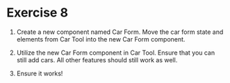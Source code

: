 # Exercise 8

1. Create a new component named Car Form. Move the car form state and elements from Car Tool into the new Car Form component.

2. Utilize the new Car Form component in Car Tool. Ensure that you can still add cars. All other features should still work as well.

3. Ensure it works!
